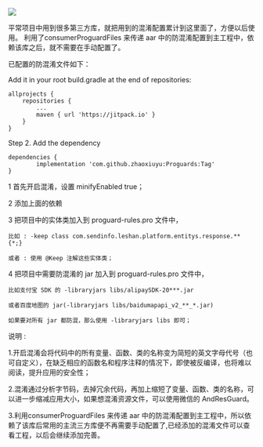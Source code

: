 [![](https://jitpack.io/v/zhaoxiuyu/Proguards.svg)](https://jitpack.io/#zhaoxiuyu/Proguards)


平常项目中用到很多第三方库，就把用到的混淆配置累计到这里面了，方便以后使用。
利用了consumerProguardFiles 来传递 aar 中的防混淆配置到主工程中，依赖该库之后，就不需要在手动配置了。

已配置的防混淆文件如下：



Add it in your root build.gradle at the end of repositories:

	allprojects {
		repositories {
			...
			maven { url 'https://jitpack.io' }
		}
	}
	
Step 2. Add the dependency

	dependencies {
	        implementation 'com.github.zhaoxiuyu:Proguards:Tag'
	}



1 首先开启混淆，设置 minifyEnabled true；

2 添加上面的依赖 

3 把项目中的实体类加入到 proguard-rules.pro 文件中，

	比如 : -keep class com.sendinfo.leshan.platform.entitys.response.** {*;}
	
	或者 : 使用 @Keep 注解这些实体类；
	
4 把项目中需要防混淆的 jar 加入到 proguard-rules.pro 文件中，

	比如支付宝 SDK 的 -libraryjars libs/alipaySDK-20***.jar
	
	或者百度地图的 jar(-libraryjars libs/baidumapapi_v2_**_*.jar)
	
	如果要对所有 jar 都防混，那么使用 -libraryjars libs 即可；


说明 : 

1.开启混淆会将代码中的所有变量、函数、类的名称变为简短的英文字母代号（也可自定义），在缺乏相应的函数名和程序注释的情况下，即使被反编译，也将难以阅读，提升应用的安全性；


2.混淆通过分析字节码，去掉冗余代码，再加上缩短了变量、函数、类的名称，可以进一步缩减应用大小，如果想混淆资源文件，可以使用微信的 AndResGuard。

3.利用consumerProguardFiles 来传递 aar 中的防混淆配置到主工程中，所以依赖了该库后常用的主流三方库便不再需要手动配置了,已经添加的混淆文件可以查看工程，以后会继续添加完善。

